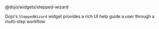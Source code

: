 @dojo/widgets/stepped-wizard

Dojo's `SteppedWizard` widget provides a rich UI help guide a user through a multi-step workflow
